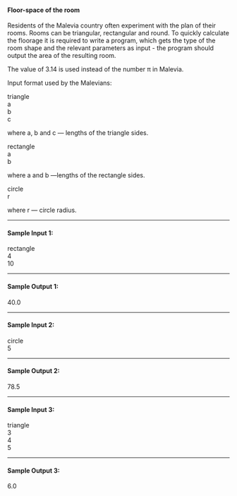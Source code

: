 #### **Floor-space of the room**

Residents of the Malevia country often experiment with the plan of their rooms. Rooms can be triangular, rectangular and round. To quickly calculate the floorage it is required to write a program, which gets the type of the room shape and the relevant parameters as input - the program should output the area of the resulting room.

The value of 3.14 is used instead of the number π in Malevia.

Input format used by the Malevians:

<p>triangle<br>
a<br>
b<br>
c<p>
where a, b and c — lengths of the triangle sides.

<p>rectangle<br>
a<br>
b<p>
where a and b —lengths of the rectangle sides.

<p>circle<br>
r<p>
where r — circle radius.

______________________________________________________
#### **Sample Input 1:**

<p>rectangle<br>
4<br>
10<p>

__________________________________________________________
#### **Sample Output 1:**

40.0
___________________________________________________________
#### **Sample Input 2:**

<p>circle<br>
5<p>

_______________________________________________________
#### **Sample Output 2:**

78.5

___________________________________________________________
#### **Sample Input 3:**

<p>triangle<br>
3<br>
4<br>
5<p>

______________________________________________________
#### **Sample Output 3:**

6.0